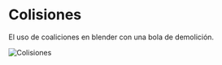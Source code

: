 # Colisiones

El uso de coaliciones en blender con una bola de demolición.

![Colisiones](https://github.com/AlfredoCU/Colisiones/blob/feature/texturas/Img/Colisiones%20texturas.png)
